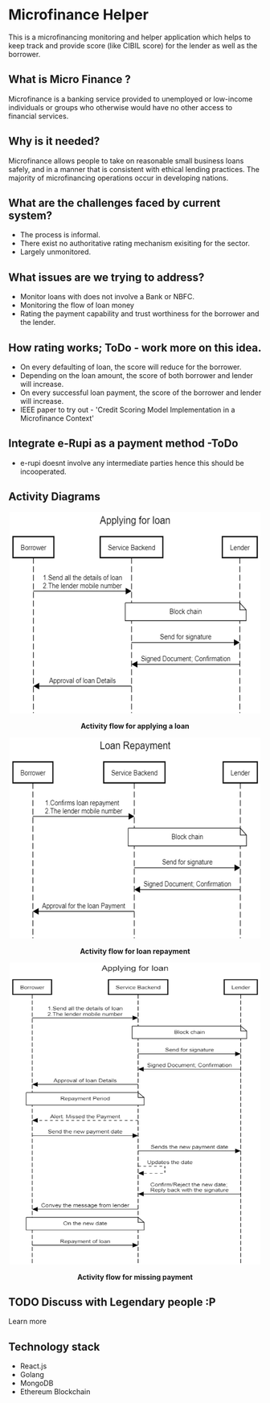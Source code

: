 # Microfinance Helper

This is a microfinancing monitoring and helper application which helps to keep track and provide score (like CIBIL score) for the lender as well as the borrower. 

## What is Micro Finance ?
Microfinance is a banking service provided to unemployed or low-income individuals or groups who otherwise would have no other access to financial services. 

## Why is it needed?
Microfinance allows people to take on reasonable small business loans safely, and in a manner that is consistent with ethical lending practices.
The majority of microfinancing operations occur in developing nations.

## What are the challenges faced by current system?
- The process is informal.
- There exist no authoritative rating mechanism exisiting for the sector.
- Largely unmonitored.

## What issues are we trying to address?
- Monitor loans with does not involve a Bank or NBFC.
- Monitoring the flow of loan money 
- Rating the payment capability and trust worthiness for the borrower and the lender. 

## How rating works; ToDo - work more on this idea.
- On every defaulting of loan, the score will reduce for the borrower.
- Depending on the loan amount, the score of both borrower and lender will increase. 
- On every successful loan payment, the score of the borrower and lender will increase.
- IEEE paper to try out - 'Credit Scoring Model Implementation in a Microfinance Context'

## Integrate e-Rupi as a payment method -ToDo
- e-rupi doesnt involve any intermediate parties hence this should be incooperated.

## Activity Diagrams
<p align="center">
<img src="./docs/img/Applying for loan.png" alt="alt text" width="500px" height="400px">
</p>
<p align="center"><b>Activity flow for applying a loan</b></p>

<p align="center">
<img src="./docs/img/Loan_payment.png" alt="alt text" width="500px" height="400px">
</p>
<p align="center"><b>Activity flow for loan repayment</b></p>

<p align="center">
<img src="./docs/img/Missed_Payment.png" alt="alt text" width="500px" height="600px">
</p>
<p align="center"><b>Activity flow for missing payment</b></p>

## TODO Discuss with Legendary people :P

Learn more

## Technology stack
- React.js
- Golang
- MongoDB
- Ethereum Blockchain
